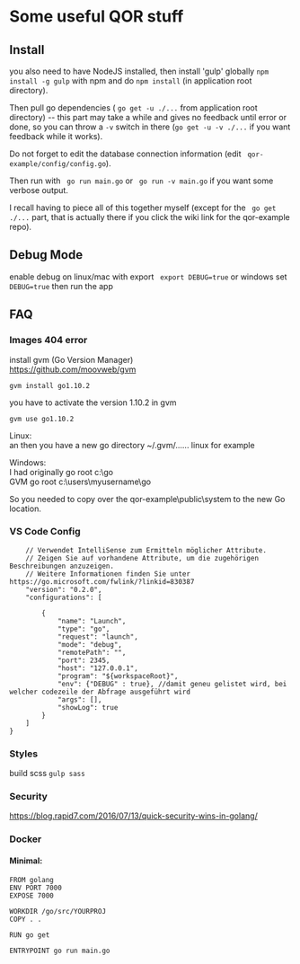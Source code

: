 # Some useful QOR stuff

## Install

you also need to have NodeJS installed, then install 'gulp' globally ``` npm install -g gulp ``` with npm and do ``` npm install ``` (in application root directory). 

Then pull go dependencies ( ``` go get -u ./... ``` from application root directory) -- this part may take a while and gives no feedback until error or done, so you can throw a ``` -v ``` switch in there (``` go get -u -v ./... ``` if you want feedback while it works).

Do not forget to edit the database connection information (edit ``` qor-example/config/config.go```).

Then run with ``` go run main.go``` or ``` go run -v main.go``` if you want some verbose output.

I recall having to piece all of this together myself (except for the ``` go get ./...``` part, that is actually there if you click the wiki link for the qor-example repo). 

## Debug Mode

enable debug on linux/mac with export ``` export DEBUG=true``` or windows set ``` DEBUG=true``` then run the app

## FAQ

### Images 404 error

install gvm (Go Version Manager)  
https://github.com/moovweb/gvm  

```
gvm install go1.10.2
```    
you have to activate the version 1.10.2 in gvm
```
gvm use go1.10.2
``` 
Linux:  
an then you have a new go directory ~/.gvm/...... linux for example  

Windows:  
I had originally go root c:\go  
GVM go root c:\users\myusername\go  

So you needed to copy over the qor-example\public\system to the new Go location.  

### VS Code Config
```
    // Verwendet IntelliSense zum Ermitteln möglicher Attribute.
    // Zeigen Sie auf vorhandene Attribute, um die zugehörigen Beschreibungen anzuzeigen.
    // Weitere Informationen finden Sie unter https://go.microsoft.com/fwlink/?linkid=830387
    "version": "0.2.0",
    "configurations": [

        {
            "name": "Launch",
            "type": "go",
            "request": "launch",
            "mode": "debug",
            "remotePath": "",
            "port": 2345,
            "host": "127.0.0.1",
            "program": "${workspaceRoot}",
            "env": {"DEBUG" : true}, //damit geneu gelistet wird, bei welcher codezeile der Abfrage ausgeführt wird
            "args": [],
            "showLog": true
        }
    ]
}
```
### Styles

build scss 
``` gulp sass ```

### Security

https://blog.rapid7.com/2016/07/13/quick-security-wins-in-golang/

### Docker 

#### Minimal:

```
FROM golang
ENV PORT 7000
EXPOSE 7000

WORKDIR /go/src/YOURPROJ
COPY . .

RUN go get

ENTRYPOINT go run main.go
```
